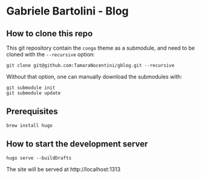 # Gabriele Bartolini - Blog

## How to clone this repo

This git repository contain the `congo` theme as a submodule, and need to be
cloned with the `--recursive` option:

```
git clone git@github.com:TamaraNocentini/gblog.git --recursive
```

Without that option, one can manually download the submodules with:

```
git submodule init
git submodule update
```

## Prerequisites

```
brew install hugo
```

## How to start the development server

```
hugo serve --buildDrafts
```

The site will be served at http://localhost:1313
